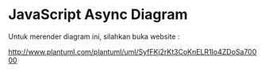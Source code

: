 # JavaScript Async Diagram

Untuk merender diagram ini, silahkan buka website : 

http://www.plantuml.com/plantuml/uml/SyfFKj2rKt3CoKnELR1Io4ZDoSa70000
